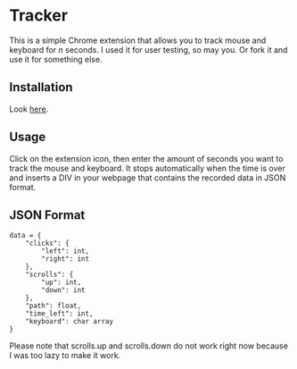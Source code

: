 # Tracker

This is a simple Chrome extension that allows you to track mouse and keyboard for *n* seconds. I used it for user testing, so may you. Or fork it and use it for something else.

## Installation

Look [here](http://developer.chrome.com/extensions/getstarted.html#unpacked).

## Usage

Click on the extension icon, then enter the amount of seconds you want to track the mouse and keyboard. It stops automatically when the time is over and inserts a DIV in your webpage that contains the recorded data in JSON format.

## JSON Format

    data = {  
		"clicks": {  
			"left": int,  
			"right": int  
		},  
		"scrolls": {  
			"up": int,   
			"down": int  
		},  
		"path": float,  
		"time_left": int,  
		"keyboard": char array  
	}  
	
Please note that scrolls.up and scrolls.down do not work right now because I was too lazy to make it work.

